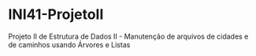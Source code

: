 # INI41-ProjetoII
Projeto II de Estrutura de Dados II - Manutenção de arquivos de cidades e de caminhos usando Árvores e Listas
